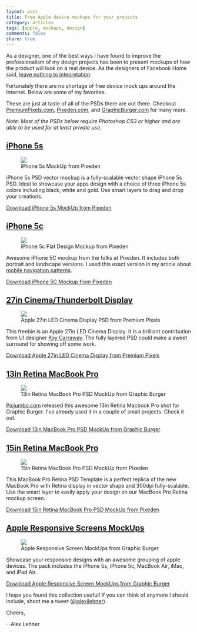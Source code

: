 ```yaml
---
layout: post
title: Free Apple device mockups for your projects
category: articles
tags: [apple, mockups, design]
comments: false
share: true
---
```


As a designer, one of the best ways I have found to improve the professionalism of my design projects has been to present mockups of how the product will look on a real device. As the designers of Facebook Home said, [leave nothing to intepretation](http://vimeo.com/68749840 "Designing Facebook Home").

Fortunately there are no shortage of free device mock ups around the Internet. Below are some of my favorites. 

These are just at taste of all of the PSDs there are out there. Checkout [PremiumPixels.com](http://www.premiumpixels.com/), [Pixeden.com](http://www.pixeden.com/), and [GraphicBurger.com](http://graphicburger.com/) for many more.

*Note: Most of the PSDs below require Photoshop CS3 or higher and are able to be used for at least private use.*

## [iPhone 5s](http://www.pixeden.com/psd-mock-up-templates/3d-view-iphone-5s-psd-vector-mockup)

<figure>
	<a href="http://www.pixeden.com/psd-mock-up-templates/3d-view-iphone-5s-psd-vector-mockup" target="_blank"><img src="{{ site.url }}/images/appleMockups-iphone5s.jpg"></a>
	<figcaption>iPhone 5s MockUp from Pixeden</figcaption>
</figure>

iPhone 5s PSD vector mockup is a fully-scalable vector shape iPhone 5s PSD. Ideal to showcase your apps design with a choice of three iPhone 5s colors including black, white and gold. Use smart layers to drag and drop your creations.

[Download iPhone 5s MockUp from Pixeden](http://www.pixeden.com/psd-mock-up-templates/3d-view-iphone-5s-psd-vector-mockup)

## [iPhone 5c](http://www.pixeden.com/psd-mock-up-templates/iphone-5c-flat-design-mockup)

<figure>
	<a href="http://www.pixeden.com/psd-mock-up-templates/iphone-5c-flat-design-mockup" target="_blank"><img src="{{ site.url }}/images/appleMockups-iphone5c.jpg"></a>
	<figcaption>iPhone 5c Flat Design Mockup from Pixeden</figcaption>
</figure>

Awesome iPhone 5C mockup from the folks at Pixeden. It includes both portrait and landscape versions. I used this exact version in my article about [mobile navigation patterns](http://alexlehner.com/articles/mobile-nav-patterns/).

[Download iPhone 5C Mockup from Pixeden](http://www.pixeden.com/psd-mock-up-templates/iphone-5c-flat-design-mockup)

## [27in Cinema/Thunderbolt Display](http://www.premiumpixels.com/freebies/apple-27in-led-cinema-display-psd/)

<figure>
	<a href="http://www.premiumpixels.com/freebies/apple-27in-led-cinema-display-psd/" target="_blank"><img src="{{ site.url }}/images/appleMockups-cinema-display.jpg"></a>
	<figcaption>Apple 27in LED Cinema Display PSD from Premium Pixels</figcaption>
</figure>

This freebie is an Apple 27in LED Cinema Display. It is a brilliant contribution from UI designer [Koy Carraway](https://twitter.com/#!/koycarraway). The fully layered PSD could make a sweet surround for showing off some work.

[Download Apple 27in LED Cinema Display from Premium Pixels](http://www.premiumpixels.com/freebies/apple-27in-led-cinema-display-psd/)

## [13in Retina MacBook Pro](http://graphicburger.com/macbook-pro-psd-mockup/)

<figure>
	<a href="http://graphicburger.com/macbook-pro-psd-mockup/" target="_blank"><img src="{{ site.url }}/images/appleMockups-13in-mbp.jpg"></a>
	<figcaption>13in Retina MacBook Pro PSD MockUp from Graphic Burger</figcaption>
</figure>

[Picjumbo.com](http://picjumbo.com/) released this awesome 13in Retina Macbook Pro shot for Graphic Burger. I've already used it in a couple of small projects. Check it out. 

[Download 13in MacBook Pro PSD MockUp from Graphic Burger](http://graphicburger.com/macbook-pro-psd-mockup/)

## [15in Retina MacBook Pro](http://www.pixeden.com/psd-mock-up-templates/macbook-pro-retina-psd-mockup)

<figure>
	<a href="http://www.pixeden.com/psd-mock-up-templates/macbook-pro-retina-psd-mockup" target="_blank"><img src="{{ site.url }}/images/appleMockups-15in-mbp.jpg"></a>
	<figcaption>15in Retina MacBook Pro PSD MockUp from Pixeden</figcaption>
</figure>

This MacBook Pro Retina PSD Template is a perfect replica of the new MacBook Pro with Retina display in vector shape and 300dpi fully-scalable. Use the smart layer to easily apply your design on our MacBook Pro Retina mockup screen.

[Download 15in Retina MacBook Pro PSD MockUp from Pixeden](http://www.pixeden.com/psd-mock-up-templates/macbook-pro-retina-psd-mockup)

## [Apple Responsive Screens MockUps](http://graphicburger.com/apple-responsive-screen-mockups/)

<figure>
	<a href="http://graphicburger.com/apple-responsive-screen-mockups/" target="_blank"><img src="{{ site.url }}/images/appleMockups-responsive-screen.jpg"></a>
	<figcaption>Apple Responsive Screen MockUps from Graphic Burger</figcaption>
</figure>

Showcase your responsive designs with an awesome grouping of apple devices. The pack includes the iPhone 5s, iPhone 5c, MacBook Air, iMac, and iPad Air. 

[Download Apple Responsive Screen MockUps from Graphic Burger](http://graphicburger.com/apple-responsive-screen-mockups/)

I hope you found this collection useful! If you can think of anymore I should include, shoot me a tweet ([@alexjlehner](https://twitter.com/AlexJLehner "Alex on Twitter")).

Cheers,

--Alex Lehner

